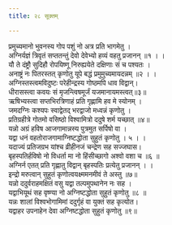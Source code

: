 ```yaml
---
title: २८ सूक्तम्

---
```

प्रमुच्यमानो भुवनस्य गोप पशुं नो अत्र प्रति भागमेतु ।  
अग्निर्यज्ञं त्रिवृतं सप्ततन्तुं देवो देवेभ्यो हव्यं वहतु प्रजानन् ॥१ । ।  
यौ ते दंष्ट्रौ सुदिहौ रोपयिष्णू निरुह्ययेते दक्षिणाः सं च पश्यतः ।  
अनाष्ट्रं नः पितरस्तत् कृणोतु यूपे बद्धं प्रमुमुच्यमायदन्नम् ॥२ । ।  
अग्निस्तस्त्वमविदुष्टः परेहीन्द्रस्य गोष्ठमपि धाव विद्वान्।  
धीरासस्त्वा कवयः सं मृजन्त्विषमूर्जं यजमानायमस्त्वत्॥३॥  
ऋषिभ्यस्त्वा सप्तभिरत्रिणाहं प्रति गृह्णामि हव मे स्योनम् ।  
जमदग्निः कश्यपः स्वाद्वेतद् भरद्वाजो मध्वन्नं कृणोतु ।  
प्रतिग्रहीत्रे गोतमो वसिष्ठो विश्वामित्रो ददुषे शर्म यच्छात् ॥४॥  
यन्नो अग्रं हविष आजगामान्नस्य पुत्रमुत सर्पिषो वा ।  
यद्वा धनं वहतोराजगामाग्निष्टद्धोता सुहुतं कृणोतु । ५ । ।  
यदाज्यं प्रतिजग्रभ यांश्च व्रीहीनजं चन्द्रेण सह सज्जघास।  
बृहस्पतिर्हविषो नो विधर्ता मा नो हिंसीच्छागो अश्वो वशा च ॥६ ॥  
अग्निर्न एतत् प्रति गृह्णातु विद्वान् बृहस्पतिः प्रत्येतु प्रजानन् । ।  
इन्द्रो मरुत्वान् सुहुतं कृणोत्वयक्ष्ममनमीवं ते अस्तु ॥७॥  
यन्नो ददुर्वराहमक्षितं वसु यद्वा तल्पमुपथानेन नः सह ।  
यद्वाभियूथं सह वृष्ण्या नो अग्निष्टद्धोता सुहुतं कृणोतु ॥८ ॥  
यन्नः शालां विश्वभोगामिमां ददुर्गृहं वा युक्तं सह कृत्योत।  
यद्वाहर उपनाहेन देवा अग्निष्टद्धोता सुहुतं कृणोतु ॥९॥  